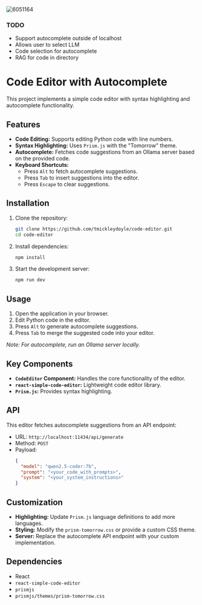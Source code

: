 ![6051164](https://github.com/user-attachments/assets/1cfa2b1c-c744-4cbc-a7e7-b9d56c0c4ee6)

### TODO

- Support autocomplete outside of localhost
- Allows user to select LLM
- Code selection for autocomplete
- RAG for code in directory

# Code Editor with Autocomplete

This project implements a simple code editor with syntax highlighting and autocomplete functionality.

## Features

- **Code Editing:** Supports editing Python code with line numbers.
- **Syntax Highlighting:** Uses `Prism.js` with the "Tomorrow" theme.
- **Autocomplete:** Fetches code suggestions from an Ollama server based on the provided code.
- **Keyboard Shortcuts:**
  - Press `Alt` to fetch autocomplete suggestions.
  - Press `Tab` to insert suggestions into the editor.
  - Press `Escape` to clear suggestions.

## Installation

1. Clone the repository:
   ```bash
   git clone https://github.com/tmickleydoyle/code-editor.git
   cd code-editor
   ```

2. Install dependencies:
   ```bash
   npm install
   ```

3. Start the development server:
   ```bash
   npm run dev
   ```

## Usage

1. Open the application in your browser.
2. Edit Python code in the editor.
3. Press `Alt` to generate autocomplete suggestions.
4. Press `Tab` to merge the suggested code into your editor.

_Note: For autocomplete, run an Ollama server locally._

## Key Components

- **`CodeEditor` Component:** Handles the core functionality of the editor.
- **`react-simple-code-editor`:** Lightweight code editor library.
- **`Prism.js`:** Provides syntax highlighting.

## API

This editor fetches autocomplete suggestions from an API endpoint:
- URL: `http://localhost:11434/api/generate`
- Method: `POST`
- Payload:
  ```json
  {
    "model": "qwen2.5-coder:7b",
    "prompt": "<your_code_with_prompts>",
    "system": "<your_system_instructions>"
  }
  ```

## Customization

- **Highlighting:** Update `Prism.js` language definitions to add more languages.
- **Styling:** Modify the `prism-tomorrow.css` or provide a custom CSS theme.
- **Server:** Replace the autocomplete API endpoint with your custom implementation.

## Dependencies

- React
- `react-simple-code-editor`
- `prismjs`
- `prismjs/themes/prism-tomorrow.css`
